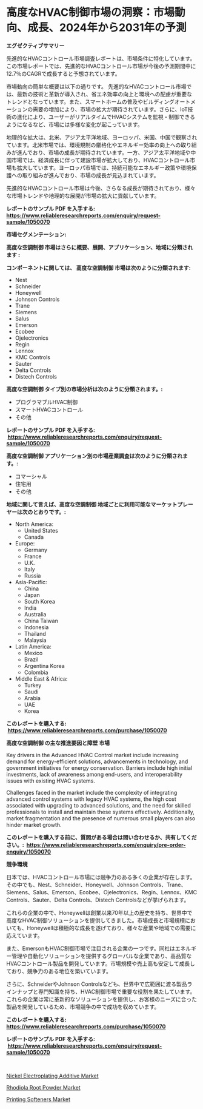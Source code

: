 <p><h1>高度なHVAC制御市場の洞察：市場動向、成長、2024年から2031年の予測</h1></p><p><strong>エグゼクティブサマリー</strong></p>
<p><p>先進的なHVACコントロール市場調査レポートは、市場条件に特化しています。この市場レポートでは、先進的なHVACコントロール市場が今後の予測期間中に12.7％のCAGRで成長すると予想されています。</p><p>市場動向の簡単な概要は以下の通りです。 先進的なHVACコントロール市場では、最新の技術と革新が導入され、省エネ効率の向上と環境への配慮が重要なトレンドとなっています。また、スマートホームの普及やビルディングオートメーションの需要の増加により、市場の拡大が期待されています。さらに、IoT技術の進化により、ユーザーがリアルタイムでHVACシステムを監視・制御できるようになるなど、市場には多様な変化が起こっています。</p><p>地理的な拡大は、北米、アジア太平洋地域、ヨーロッパ、米国、中国で観察されています。北米市場では、環境規制の厳格化やエネルギー効率の向上への取り組みが進んでおり、市場の成長が期待されています。一方、アジア太平洋地域や中国市場では、経済成長に伴って建設市場が拡大しており、HVACコントロール市場も拡大しています。ヨーロッパ市場では、持続可能なエネルギー政策や環境保護への取り組みが進んでおり、市場の成長が見込まれています。</p><p>先進的なHVACコントロール市場は今後、さらなる成長が期待されており、様々な市場トレンドや地理的な展開が市場の拡大に貢献しています。</p></p>
<p><strong>レポートのサンプル PDF を入手する: <a href="https://www.reliableresearchreports.com/enquiry/request-sample/1050070">https://www.reliableresearchreports.com/enquiry/request-sample/1050070</a></strong></p>
<p><strong>市場セグメンテーション:</strong></p>
<p><strong> 高度な空調制御 市場はさらに概要、展開、アプリケーション、地域に分類されます :</strong></p>
<p><strong>コンポーネントに関しては、 高度な空調制御 市場は次のように分類されます: &nbsp;</strong></p>
<p><ul><li>Nest</li><li>Schneider</li><li>Honeywell</li><li>Johnson Controls</li><li>Trane</li><li>Siemens</li><li>Salus</li><li>Emerson</li><li>Ecobee</li><li>Ojelectronics</li><li>Regin</li><li>Lennox</li><li>KMC Controls</li><li>Sauter</li><li>Delta Controls</li><li>Distech Controls</li></ul></p>
<p><strong> 高度な空調制御 タイプ別の市場分析は次のように分類されます。:</strong></p>
<p><ul><li>プログラマブルHVAC制御</li><li>スマートHVACコントロール</li><li>その他</li></ul></p>
<p><strong>レポートのサンプル PDF を入手する: &nbsp;<a href="https://www.reliableresearchreports.com/enquiry/request-sample/1050070">https://www.reliableresearchreports.com/enquiry/request-sample/1050070</a></strong></p>
<p><strong> 高度な空調制御 アプリケーション別の市場産業調査は次のように分類されます。:</strong></p>
<p><ul><li>コマーシャル</li><li>住宅用</li><li>その他</li></ul></p>
<p><strong>地域に関して言えば、高度な空調制御 地域ごとに利用可能なマーケットプレーヤーは次のとおりです。:</strong></p>
<p><ul>
    <li>
        North America:
        <ul>
            <li>United States</li>
            <li>Canada</li>
        </ul>
    </li>
    <li>
        Europe:
        <ul>
            <li>Germany</li>
            <li>France</li>
            <li>U.K.</li>
            <li>Italy</li>
            <li>Russia</li>
        </ul>
    </li>
    <li>
        Asia-Pacific:
        <ul>
            <li>China</li>
            <li>Japan</li>
            <li>South Korea</li>
            <li>India</li>
            <li>Australia</li>
            <li>China Taiwan</li>
            <li>Indonesia</li>
            <li>Thailand</li>
            <li>Malaysia</li>
        </ul>
    </li>
    <li>
        Latin America:
        <ul>
            <li>Mexico</li>
            <li>Brazil</li>
            <li>Argentina Korea</li>
            <li>Colombia</li>
        </ul>
    </li>
    <li>
        Middle East & Africa:
        <ul>
            <li>Turkey</li>
            <li>Saudi</li>
            <li>Arabia</li>
            <li>UAE</li>
            <li>Korea</li>
        </ul>
    </li>
    </ul></p>
<p><strong>このレポートを購入する: &nbsp;<a href="https://www.reliableresearchreports.com/purchase/1050070">https://www.reliableresearchreports.com/purchase/1050070</a></strong></p>
<p><strong>高度な空調制御 の主な推進要因と障壁 市場</strong></p>
<p><p>Key drivers in the Advanced HVAC Control market include increasing demand for energy-efficient solutions, advancements in technology, and government initiatives for energy conservation. Barriers include high initial investments, lack of awareness among end-users, and interoperability issues with existing HVAC systems.</p><p>Challenges faced in the market include the complexity of integrating advanced control systems with legacy HVAC systems, the high cost associated with upgrading to advanced solutions, and the need for skilled professionals to install and maintain these systems effectively. Additionally, market fragmentation and the presence of numerous small players can also hinder market growth.</p></p>
<p><strong>このレポートを購入する前に、質問がある場合は問い合わせるか、共有してください。:&nbsp; <a href="https://www.reliableresearchreports.com/enquiry/pre-order-enquiry/1050070">https://www.reliableresearchreports.com/enquiry/pre-order-enquiry/1050070</a></strong></p>
<p><strong>競争環境</strong></p>
<p><p>日本では、HVACコントロール市場には競争力のある多くの企業が存在します。その中でも、Nest、Schneider、Honeywell、Johnson Controls、Trane、Siemens、Salus、Emerson、Ecobee、Ojelectronics、Regin、Lennox、KMC Controls、Sauter、Delta Controls、Distech Controlsなどが挙げられます。</p><p>これらの企業の中で、Honeywellは創業以来70年以上の歴史を持ち、世界中で高度なHVAC制御ソリューションを提供してきました。市場成長と市場規模においても、Honeywellは積極的な成長を遂げており、様々な産業や地域での需要に応えています。</p><p>また、EmersonもHVAC制御市場で注目される企業の一つです。同社はエネルギー管理や自動化ソリューションを提供するグローバルな企業であり、高品質なHVACコントロール製品を開発しています。市場規模や売上高も安定して成長しており、競争力のある地位を築いています。</p><p>さらに、SchneiderやJohnson Controlsなども、世界中で広範囲に渡る製品ラインナップと専門知識を持ち、HVAC制御市場で重要な役割を果たしています。これらの企業は常に革新的なソリューションを提供し、お客様のニーズに合った製品を開発しているため、市場競争の中で成功を収めています。</p></p>
<p><strong>このレポートを購入する: &nbsp; <a href="https://www.reliableresearchreports.com/purchase/1050070">https://www.reliableresearchreports.com/purchase/1050070</a></strong></p>
<p><strong>レポートのサンプル PDF を入手する: &nbsp;<a href="https://www.reliableresearchreports.com/enquiry/request-sample/1050070">https://www.reliableresearchreports.com/enquiry/request-sample/1050070</a></strong><strong></strong></p>
<p>&nbsp;</p>
<p><p><a href="https://view.publitas.com/reportprime-1/nickel-electroplating-additive-market-size-market-trends-and-growth-outlook-forecasted-for-period-from-2023-to-2030/">Nickel Electroplating Additive Market</a></p><p><a href="https://github.com/Glendatilghmankmgz0rbhwpy/Market-Research-Report-List-1/blob/main/rhodiola-root-powder-market.md">Rhodiola Root Powder Market</a></p><p><a href="https://view.publitas.com/reportprime-1/printing-softeners-market-size-evaluating-its-market-trends-growth-and-projections-2023-2030/">Printing Softeners Market</a></p></p>